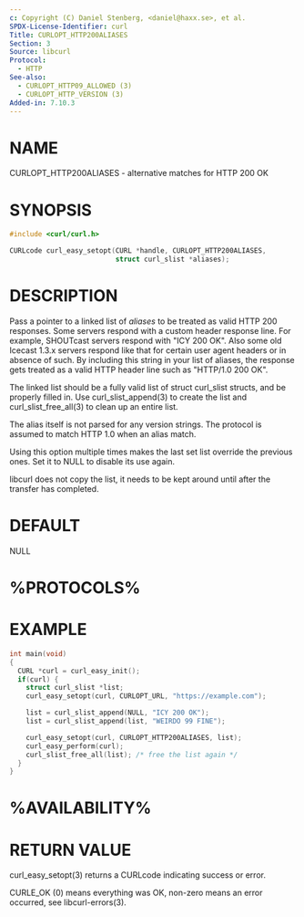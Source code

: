 ```yaml
---
c: Copyright (C) Daniel Stenberg, <daniel@haxx.se>, et al.
SPDX-License-Identifier: curl
Title: CURLOPT_HTTP200ALIASES
Section: 3
Source: libcurl
Protocol:
  - HTTP
See-also:
  - CURLOPT_HTTP09_ALLOWED (3)
  - CURLOPT_HTTP_VERSION (3)
Added-in: 7.10.3
---
```


# NAME

CURLOPT_HTTP200ALIASES - alternative matches for HTTP 200 OK

# SYNOPSIS

~~~c
#include <curl/curl.h>

CURLcode curl_easy_setopt(CURL *handle, CURLOPT_HTTP200ALIASES,
                          struct curl_slist *aliases);
~~~

# DESCRIPTION

Pass a pointer to a linked list of *aliases* to be treated as valid HTTP 200
responses. Some servers respond with a custom header response line. For
example, SHOUTcast servers respond with "ICY 200 OK". Also some old Icecast
1.3.x servers respond like that for certain user agent headers or in absence
of such. By including this string in your list of aliases, the response gets
treated as a valid HTTP header line such as "HTTP/1.0 200 OK".

The linked list should be a fully valid list of struct curl_slist structs, and
be properly filled in. Use curl_slist_append(3) to create the list and
curl_slist_free_all(3) to clean up an entire list.

The alias itself is not parsed for any version strings. The protocol is
assumed to match HTTP 1.0 when an alias match.

Using this option multiple times makes the last set list override the previous
ones. Set it to NULL to disable its use again.

libcurl does not copy the list, it needs to be kept around until after the
transfer has completed.

# DEFAULT

NULL

# %PROTOCOLS%

# EXAMPLE

~~~c
int main(void)
{
  CURL *curl = curl_easy_init();
  if(curl) {
    struct curl_slist *list;
    curl_easy_setopt(curl, CURLOPT_URL, "https://example.com");

    list = curl_slist_append(NULL, "ICY 200 OK");
    list = curl_slist_append(list, "WEIRDO 99 FINE");

    curl_easy_setopt(curl, CURLOPT_HTTP200ALIASES, list);
    curl_easy_perform(curl);
    curl_slist_free_all(list); /* free the list again */
  }
}
~~~

# %AVAILABILITY%

# RETURN VALUE

curl_easy_setopt(3) returns a CURLcode indicating success or error.

CURLE_OK (0) means everything was OK, non-zero means an error occurred, see
libcurl-errors(3).
